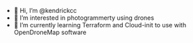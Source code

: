 - 👋 Hi, I’m @kendrickcc
- 👀 I’m interested in photogrammerty using drones
- 🌱 I’m currently learning Terraform and Cloud-init to use with OpenDroneMap software

<!---
kendrickcc/kendrickcc is a ✨ special ✨ repository because its `README.md` (this file) appears on your GitHub profile.
You can click the Preview link to take a look at your changes.
--->
